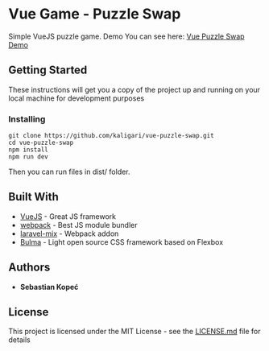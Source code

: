 # Vue Game - Puzzle Swap

Simple VueJS puzzle game. Demo You can see here: [Vue Puzzle Swap Demo](http://kaligari.ki.usermd.net/vue-puzzle-swap/)

## Getting Started

These instructions will get you a copy of the project up and running on your local machine for development purposes

### Installing

```
git clone https://github.com/kaligari/vue-puzzle-swap.git
cd vue-puzzle-swap
npm install
npm run dev
```

Then you can run files in dist/ folder.

## Built With

* [VueJS](https://vuejs.org/) - Great JS framework
* [webpack](https://webpack.js.org/) - Best JS module bundler
* [laravel-mix](https://github.com/JeffreyWay/laravel-mix) - Webpack addon
* [Bulma](https://bulma.io) - Light open source CSS framework based on Flexbox

## Authors

* **Sebastian Kopeć**

## License

This project is licensed under the MIT License - see the [LICENSE.md](LICENSE.md) file for details
